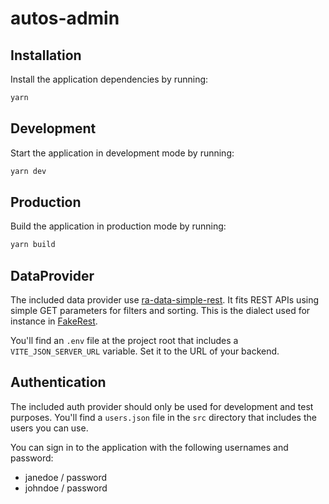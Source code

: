 # autos-admin

## Installation

Install the application dependencies by running:

```sh
yarn
```

## Development

Start the application in development mode by running:

```sh
yarn dev
```

## Production

Build the application in production mode by running:

```sh
yarn build
```

## DataProvider

The included data provider use [ra-data-simple-rest](https://github.com/marmelab/react-admin/tree/master/packages/ra-data-simple-rest). It fits REST APIs using simple GET parameters for filters and sorting. This is the dialect used for instance in [FakeRest](https://github.com/marmelab/FakeRest).

You'll find an `.env` file at the project root that includes a `VITE_JSON_SERVER_URL` variable. Set it to the URL of your backend.

## Authentication

The included auth provider should only be used for development and test purposes.
You'll find a `users.json` file in the `src` directory that includes the users you can use.

You can sign in to the application with the following usernames and password:
- janedoe / password
- johndoe / password

